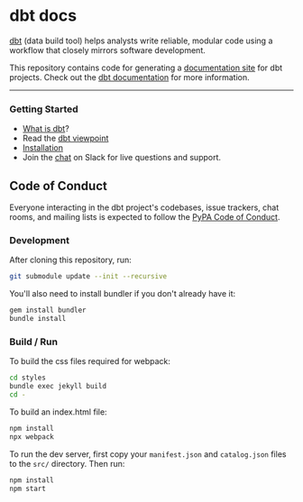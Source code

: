 # dbt docs

[dbt](https://github.com/fishtown-analytics/dbt) (data build tool) helps analysts write reliable, modular code using a workflow that closely mirrors software development.

This repository contains code for generating a [documentation site](https://www.getdbt.com/example-documentation/#!/overview) for dbt projects. Check out the [dbt documentation](https://docs.getdbt.com/docs/overview) for more information.

---
### Getting Started

- [What is dbt]?
- Read the [dbt viewpoint]
- [Installation]
- Join the [chat][slack-url] on Slack for live questions and support.


## Code of Conduct

Everyone interacting in the dbt project's codebases, issue trackers, chat rooms, and mailing lists is expected to follow the [PyPA Code of Conduct].

[PyPA Code of Conduct]: https://www.pypa.io/en/latest/code-of-conduct/
[slack-url]: https://slack.getdbt.com/
[Installation]: https://docs.getdbt.com/docs/installation
[What is dbt]: https://docs.getdbt.com/docs/overview
[dbt viewpoint]: https://docs.getdbt.com/docs/viewpoint


### Development

After cloning this repository, run:

```bash
git submodule update --init --recursive
```

You'll also need to install bundler if you don't already have it:
```bash
gem install bundler
bundle install
```

### Build / Run

To build the css files required for webpack:

```bash
cd styles
bundle exec jekyll build
cd -
```


To build an index.html file:

```bash
npm install
npx webpack
```

To run the dev server, first copy your `manifest.json` and `catalog.json` files to
the `src/` directory. Then run:

```bash
npm install
npm start
```
